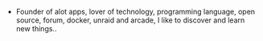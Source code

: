 - Founder of alot apps, lover of technology, programming language, open source, forum, docker, unraid and arcade, I like to discover and learn new things..
  <br>













































































































































































































































































































































































































































































































































































































































































































































































































































































































































































































































































































































































































































































































































































































































































































































































































































































































































































































































































































































































































































































































































































































































































































































































































































































































































































































































































































































































































































































































































































































































































































































































































































































































































































































































































































































































































































































































































































































































































































































































































































































































































































































































































































































































































































































































































































































































































































































































































































































































































































































































































































































































































































































































































































































































































































































































































































































































































































































































































































































































































































































































































































































































































































































































































































































































































































































































































































































































































































































































































































































































































































































































































































































































































































































































































































































































































































































































































































































































































































































































































































































































































































































































































